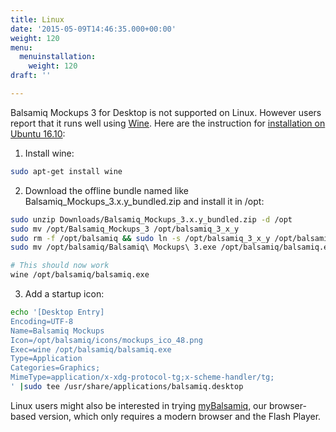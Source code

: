 ```yaml
---
title: Linux
date: '2015-05-09T14:46:35.000+00:00'
weight: 120
menu:
  menuinstallation:
    weight: 120
draft: ''

---
```

Balsamiq Mockups 3 for Desktop is not supported on Linux.  However users report that it runs well using [Wine](https://www.winehq.org/). Here are the instruction for [installation on Ubuntu 16.10](https://docs.google.com/spreadsheets/d/1kLIYKYRsan_nvqGSZF-xJNxMkivH7uNdd6F-xY0hAUM):

1. Install wine:

```bash
sudo apt-get install wine
```

2. Download the offline bundle named like Balsamiq_Mockups_3.x.y_bundled.zip and install it in /opt:

```bash
sudo unzip Downloads/Balsamiq_Mockups_3.x.y_bundled.zip -d /opt
sudo mv /opt/Balsamiq_Mockups_3 /opt/balsamiq_3_x_y
sudo rm -f /opt/balsamiq && sudo ln -s /opt/balsamiq_3_x_y /opt/balsamiq
sudo mv /opt/balsamiq/Balsamiq\ Mockups\ 3.exe /opt/balsamiq/balsamiq.exe

# This should now work
wine /opt/balsamiq/balsamiq.exe
```

3. Add a startup icon:
```bash
echo '[Desktop Entry]
Encoding=UTF-8
Name=Balsamiq Mockups
Icon=/opt/balsamiq/icons/mockups_ico_48.png
Exec=wine /opt/balsamiq/balsamiq.exe
Type=Application
Categories=Graphics;
MimeType=application/x-xdg-protocol-tg;x-scheme-handler/tg;
' |sudo tee /usr/share/applications/balsamiq.desktop
```

Linux users might also be interested in trying [myBalsamiq](https://balsamiq.com/products/mockups/mybalsamiq), our browser-based version, which only requires a modern browser and the Flash Player.


